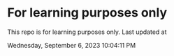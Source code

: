 # For learning purposes only
This repo is for learning purposes only.
Last updated at

Wednesday, September 6, 2023 10:04:11 PM

